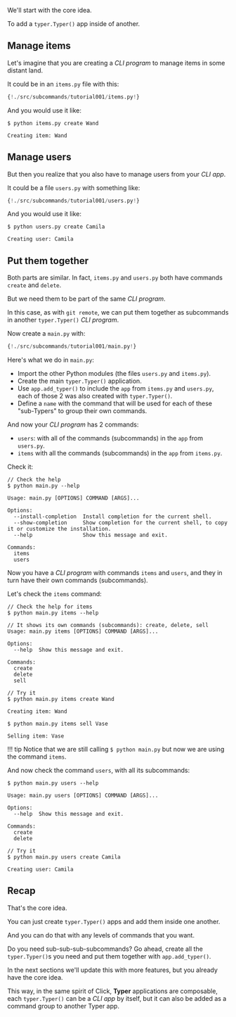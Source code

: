 We'll start with the core idea.

To add a `typer.Typer()` app inside of another.

## Manage items

Let's imagine that you are creating a *CLI program* to manage items in some distant land.

It could be in an `items.py` file with this:

```Python hl_lines=""
{!./src/subcommands/tutorial001/items.py!}
```

And you would use it like:

<div class="termy">

```console
$ python items.py create Wand

Creating item: Wand
```

</div>

## Manage users

But then you realize that you also have to manage users from your *CLI app*.

It could be a file `users.py` with something like:

```Python hl_lines=""
{!./src/subcommands/tutorial001/users.py!}
```

And you would use it like:

<div class="termy">

```console
$ python users.py create Camila

Creating user: Camila
```

</div>

## Put them together

Both parts are similar. In fact, `items.py` and `users.py` both have commands `create` and `delete`.

But we need them to be part of the same *CLI program*.

In this case, as with `git remote`, we can put them together as subcommands in another `typer.Typer()` *CLI program*.

Now create a `main.py` with:

```Python hl_lines="3 4  7 8"
{!./src/subcommands/tutorial001/main.py!}
```

Here's what we do in `main.py`:

* Import the other Python modules (the files `users.py` and `items.py`).
* Create the main `typer.Typer()` application.
* Use `app.add_typer()` to include the `app` from `items.py` and `users.py`, each of those 2 was also created with `typer.Typer()`.
* Define a `name` with the command that will be used for each of these "sub-Typers" to group their own commands.

And now your *CLI program* has 2 commands:

* `users`: with all of the commands (subcommands) in the `app` from `users.py`.
* `items` with all the commands (subcommands) in the `app` from `items.py`.

Check it:

<div class="termy">

```console
// Check the help
$ python main.py --help

Usage: main.py [OPTIONS] COMMAND [ARGS]...

Options:
  --install-completion  Install completion for the current shell.
  --show-completion     Show completion for the current shell, to copy it or customize the installation.
  --help                Show this message and exit.

Commands:
  items
  users
```

</div>

Now you have a *CLI program* with commands `items` and `users`, and they in turn have their own commands (subcommands).

Let's check the `items` command:

<div class="termy">

```console
// Check the help for items
$ python main.py items --help

// It shows its own commands (subcommands): create, delete, sell
Usage: main.py items [OPTIONS] COMMAND [ARGS]...

Options:
  --help  Show this message and exit.

Commands:
  create
  delete
  sell

// Try it
$ python main.py items create Wand

Creating item: Wand

$ python main.py items sell Vase

Selling item: Vase
```

</div>

!!! tip
    Notice that we are still calling `$ python main.py` but now we are using the command `items`.

And now check the command `users`, with all its subcommands:

<div class="termy">

```console
$ python main.py users --help

Usage: main.py users [OPTIONS] COMMAND [ARGS]...

Options:
  --help  Show this message and exit.

Commands:
  create
  delete

// Try it
$ python main.py users create Camila

Creating user: Camila
```

</div>

## Recap

That's the core idea.

You can just create `typer.Typer()` apps and add them inside one another.

And you can do that with any levels of commands that you want.

Do you need sub-sub-sub-subcommands? Go ahead, create all the `typer.Typer()`s you need and put them together with `app.add_typer()`.

In the next sections we'll update this with more features, but you already have the core idea.

This way, in the same spirit of Click, **Typer** applications are composable, each `typer.Typer()` can be a *CLI app* by itself, but it can also be added as a command group to another Typer app.
